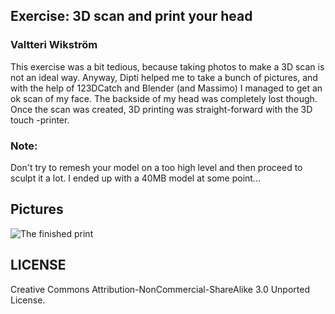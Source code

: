 ## Exercise: 3D scan and print your head

### Valtteri Wikström

This exercise was a bit tedious, because taking photos to make a 3D scan is not an ideal way. Anyway, Dipti helped me to take a bunch of pictures, and with the help of 123DCatch and Blender (and Massimo) I managed to get an ok scan of my face. The backside of my head was completely lost though. Once the scan was created, 3D printing was straight-forward with the 3D touch -printer.

### Note:
Don't try to remesh your model on a too high level and then proceed to sculpt it a lot. I ended up with a 40MB model at some point...

## Pictures

![The finished print](https://raw.github.com/DigitalFabricationStudio/Project_0.2/master/valtteri.wikstrom/3D%20Scanning+printing/3dprint.jpg)


## LICENSE
Creative Commons Attribution-NonCommercial-ShareAlike 3.0 Unported License.